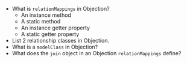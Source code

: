 * What is `relationMappings` in Objection?
  * An instance method
  * A static method
  * An instance getter property
  * A static getter property
* List 2 relationship classes in Objection.
* What is a `modelClass` in Objection?
* What does the `join` object in an Objection `relationMappings` define?
